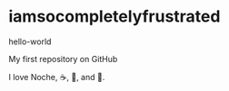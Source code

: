 # iamsocompletelyfrustrated
hello-world


My first repository on GitHub

I love Noche, :coffee:, :pizza:, and :dancer:.


